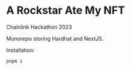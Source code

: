 # A Rockstar Ate My NFT

Chainlink Hackathon 2023

Monorepo storing Hardhat and NextJS.

Installation:

```
pnpm i
```
